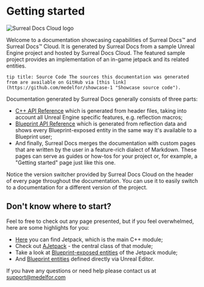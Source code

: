 # Getting started

![Surreal Docs Cloud logo](images/gettingstarted_icon.png)

Welcome to a documentation showcasing capabilities of Surreal Docs™ and Surreal Docs™ Cloud. It is generated by Surreal Docs from a sample Unreal Engine project and hosted by Surreal Docs Cloud. The featured sample project provides an implementation of an in-game jetpack and its related entities.

``tip
title: Source Code
The sources this documentation was generated from are available on GitHub via [this link](https://github.com/medelfor/showcase-1 "Showcase source code").
``

Documentation generated by Surreal Docs generally consists of three parts:
- [C++ API Reference](api/cpp "C++ API Reference") which is generated from header files, taking into account all Unreal Engine specific features, e.g. reflection macros;
- [Blueprint API Reference](api/blueprint "C++ Blueprint Reference") which is generated from reflection data and shows every Blueprint-exposed entity in the same way it's available to a Blueprint user;
- And finally, Surreal Docs merges the documentation with custom pages that are written by the user in a feature-rich dialect of Markdown. These pages can serve as guides or how-tos for your project or, for example, a "Getting started" page just like this one.

Notice the version switcher provided by Surreal Docs Cloud on the header of every page throughout the documentation. You can use it to easily switch to a documentation for a different version of the project.

## Don't know where to start?

Feel to free to check out any page presented, but if you feel overwhelmed, here are some highlights for you:
- [Here](api/cpp/Jetpack "The Jetpack module") you can find Jetpack, which is the main C++ module;
- Check out [AJetpack](api/cpp/Jetpack/AJetpack "AJetpack class") - the central class of that module;
- Take a look at [Blueprint-exposed entities](api/blueprint/Jetpack "Blueprint representation of Jetpack module") of the Jetpack module;
- And [Blueprint entities](api/blueprint/%3CContent%3E "The content-defined entities") defined directly via Unreal Editor.

If you have any questions or need help please contact us at [support@medelfor.com](mailto:support@medelfor.com "Support email")
